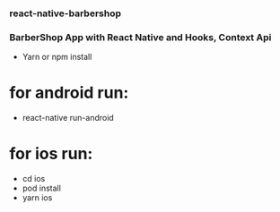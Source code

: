 ### react-native-barbershop
### BarberShop App with React Native and Hooks, Context Api

- Yarn or npm install 
# for android run:
- react-native run-android

# for ios run:
- cd ios
- pod install
- yarn ios
